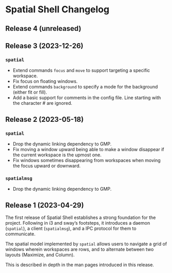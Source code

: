 # Spatial Shell Changelog

## Release 4 (unreleased)

## Release 3 (2023-12-26)

### `spatial`

- Extend commands `focus` and `move` to support targeting a specific workspace.
- Fix focus on floating windows.
- Extend commands `background` to specify a mode for the background (either fit
  or fill).
- Add a basic support for comments in the config file. Line starting with the
  character # are ignored.

## Release 2 (2023-05-18)

### `spatial`

- Drop the dynamic linking dependency to GMP.
- Fix moving a window upward being able to make a window disappear if the
  current workspace is the upmost one.
- Fix windows sometimes disappearing from workspaces when moving the focus
  upward or downward.

### `spatialmsg`

- Drop the dynamic linking dependency to GMP.

## Release 1 (2023-04-29)

The first release of Spatial Shell establishes a strong foundation for the
project. Following in i3 and sway’s footsteps, it introduces a daemon
(`spatial`), a client (`spatialmsg`), and a IPC protocol for them to
communicate.

The spatial model implemented by `spatial` allows users to navigate a grid of
windows wherein workspaces are rows, and to alternate between two layouts
(Maximize, and Column).

This is described in depth in the man pages introduced in this release.
